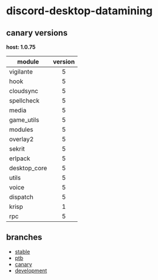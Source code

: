 # discord-desktop-datamining

## canary versions

**host: 1.0.75**

| module | version |
| ------ | :-----: |
| vigilante | 5 |
| hook | 5 |
| cloudsync | 5 |
| spellcheck | 5 |
| media | 5 |
| game_utils | 5 |
| modules | 5 |
| overlay2 | 5 |
| sekrit | 5 |
| erlpack | 5 |
| desktop_core | 5 |
| utils | 5 |
| voice | 5 |
| dispatch | 5 |
| krisp | 1 |
| rpc | 5 |

## branches

- [stable](https://github.com/OpenAsar/discord-desktop-datamining/tree/stable)
- [ptb](https://github.com/OpenAsar/discord-desktop-datamining/tree/ptb)
- [canary](https://github.com/OpenAsar/discord-desktop-datamining/tree/canary)
- [development](https://github.com/OpenAsar/discord-desktop-datamining/tree/development)